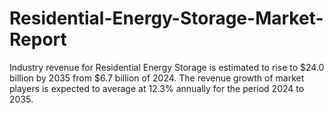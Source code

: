 # Residential-Energy-Storage-Market-Report
Industry revenue for Residential Energy Storage is estimated to rise to $24.0 billion by 2035 from $6.7 billion of 2024. The revenue growth of market players is expected to average at 12.3% annually for the period 2024 to 2035.
